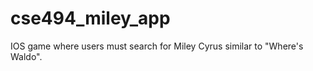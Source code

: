 cse494_miley_app
================

IOS game where users must search for Miley Cyrus similar to "Where's Waldo".
